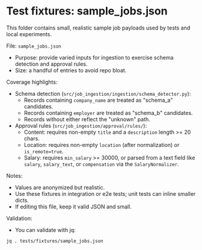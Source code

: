 # Test fixtures: sample_jobs.json

This folder contains small, realistic sample job payloads used by tests and local experiments.

File: `sample_jobs.json`
- Purpose: provide varied inputs for ingestion to exercise schema detection and approval rules.
- Size: a handful of entries to avoid repo bloat.

Coverage highlights:
- Schema detection (`src/job_ingestion/ingestion/schema_detector.py`):
  - Records containing `company_name` are treated as "schema_a" candidates.
  - Records containing `employer` are treated as "schema_b" candidates.
  - Records without either reflect the "unknown" path.
- Approval rules (`src/job_ingestion/approval/rules/`):
  - Content: requires non-empty `title` and a `description` length >= 20 chars.
  - Location: requires non-empty `location` (after normalization) or `is_remote=true`.
  - Salary: requires `min_salary` >= 30000, or parsed from a text field like `salary`, `salary_text`, or `compensation` via the `SalaryNormalizer`.

Notes:
- Values are anonymized but realistic.
- Use these fixtures in integration or e2e tests; unit tests can inline smaller dicts.
- If editing this file, keep it valid JSON and small.

Validation:
- You can validate with jq:

```bash
jq . tests/fixtures/sample_jobs.json
```
